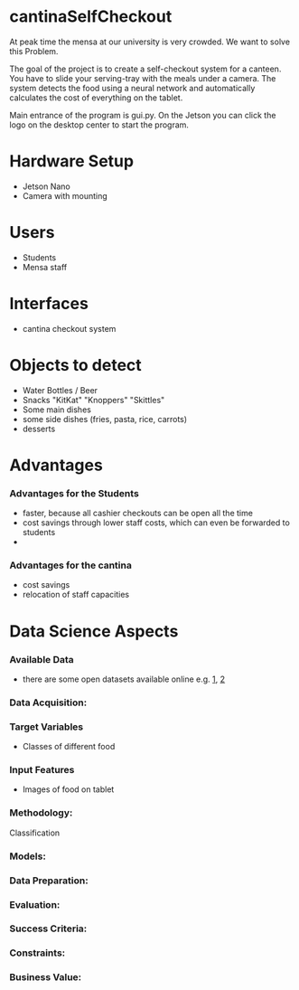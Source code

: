 # cantinaSelfCheckout

At peak time the mensa at our university is very crowded. We want to solve this Problem.

The goal of the project is to create a self-checkout system for a canteen.\
You have to slide your serving-tray with the meals under a camera. The system detects the food
using a neural network and automatically calculates the cost of everything on the tablet.

Main entrance of the program is gui.py. On the Jetson you can click the logo on the desktop center to start the program.

# Hardware Setup

- Jetson Nano
- Camera with mounting



# Users 

- Students 
- Mensa staff


# Interfaces

- cantina checkout system


# Objects to detect

- Water Bottles / Beer
- Snacks "KitKat" "Knoppers" "Skittles"
- Some main dishes
- some side dishes (fries, pasta, rice, carrots)
- desserts

# Advantages

### Advantages for the Students

- faster, because all cashier checkouts can be open all the time
- cost savings through lower staff costs, which can even be forwarded to students
- 

### Advantages for the cantina

- cost savings
- relocation of staff capacities 


# Data Science Aspects

### Available Data
- there are some open datasets available online e.g. [1](https://www.kaggle.com/datasets/l33tc0d3r/indian-food-classification?resource=download), [2](https://www.kaggle.com/datasets/kmader/food41)

### Data Acquisition:

### Target Variables
- Classes of different food

### Input Features
- Images of food on tablet

### Methodology:
Classification

### Models:

### Data Preparation:

### Evaluation:

### Success Criteria:

### Constraints:

### Business Value:
